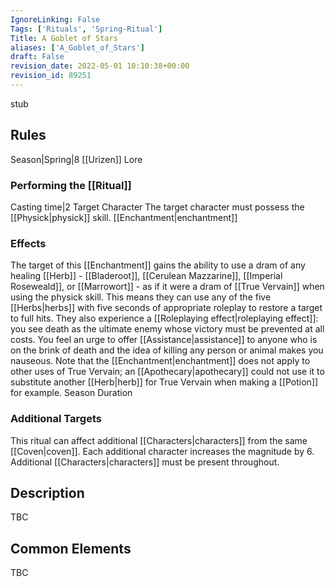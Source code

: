```yaml
---
IgnoreLinking: False
Tags: ['Rituals', 'Spring-Ritual']
Title: A Goblet of Stars
aliases: ['A_Goblet_of_Stars']
draft: False
revision_date: 2022-05-01 10:10:38+00:00
revision_id: 89251
---
```


stub
## Rules
Season|Spring|8
[[Urizen]] Lore
### Performing the [[Ritual]]
Casting time|2 Target Character The target character must possess the [[Physick|physick]] skill.
[[Enchantment|enchantment]]
### Effects
The target of this [[Enchantment]] gains the ability to use a dram of any healing [[Herb]] - [[Bladeroot]], [[Cerulean Mazzarine]], [[Imperial Roseweald]], or [[Marrowort]] - as if it were a dram of [[True Vervain]] when using the physick skill. This means they can use any of the five [[Herbs|herbs]] with five seconds of appropriate roleplay to restore a target to full hits.
They also experience a [[Roleplaying effect|roleplaying effect]]: you see death as the ultimate enemy whose victory must be prevented at all costs. You feel an urge to offer [[Assistance|assistance]] to anyone who is on the brink of death and the idea of killing any person or animal makes you nauseous.
Note that the [[Enchantment|enchantment]] does not apply to other uses of True Vervain; an [[Apothecary|apothecary]] could not use it to substitute another [[Herb|herb]] for True Vervain when making a [[Potion]] for example.
Season Duration
### Additional Targets
This ritual can affect additional [[Characters|characters]] from the same [[Coven|coven]]. Each additional character increases the magnitude by 6. Additional [[Characters|characters]] must be present throughout.
## Description
TBC
## Common Elements
TBC